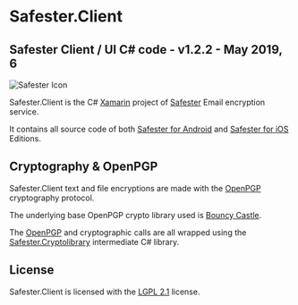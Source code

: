 # Safester.Client

## Safester Client / UI C# code - v1.2.2 - May 2019, 6



<img src="https://www.runsafester.net/img/safester-new-64x64.png" alt="Safester Icon"/>



Safester.Client is the C# [Xamarin](https://visualstudio.microsoft.com/xamarin/) project of [Safester](https://www.safester.net) Email encryption service. 

It contains all source code of both [Safester for Android](https://safester.net/install_android/) and [Safester for iOS](https://safester.net/install_ios/) Editions. 

## Cryptography & OpenPGP

Safester.Client text and file encryptions are made with the  [OpenPGP](https://www.openpgp.org/)  cryptography protocol. 

The underlying base OpenPGP crypto library used is [Bouncy Castle](http://www.bouncycastle.org/csharp/). 

The [OpenPGP](https://www.openpgp.org/) and cryptographic calls are all wrapped using the [Safester.Cryptolibrary](https://github.com/kawansoft/Safester.CryptoLibrary) intermediate C# library.

## License

Safester.Client is licensed with the [LGPL  2.1](https://github.com/ndepomereu/Safester.Client/blob/master/LICENSE) license.






